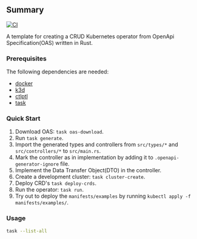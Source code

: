 ## Summary

[![CI](https://github.com/edenreich/k8s-operator-template/actions/workflows/ci.yml/badge.svg)](https://github.com/edenreich/k8s-operator-template/actions/workflows/ci.yml)

A template for creating a CRUD Kubernetes operator from OpenApi Specification(OAS) written in Rust.

### Prerequisites

The following dependencies are needed:

- [docker](https://docs.docker.com/engine/install/)
- [k3d](https://k3d.io/v5.6.0/#releases)
- [ctlptl](https://formulae.brew.sh/formula/ctlptl)
- [task](https://taskfile.dev/installation/)

### Quick Start

1. Download OAS: `task oas-download`.
2. Run `task generate`.
3. Import the generated types and controllers from `src/types/*` and `src/controllers/*` to `src/main.rs`.
4. Mark the controller as in implementation by adding it to `.openapi-generator-ignore` file.
5. Implement the Data Transfer Object(DTO) in the controller.
6. Create a development cluster: `task cluster-create`.
7. Deploy CRD's `task deploy-crds`.
8. Run the operator: `task run`.
9. Try out to deploy the `manifests/examples` by running `kubectl apply -f manifests/examples/`.

### Usage

```sh
task --list-all
```
